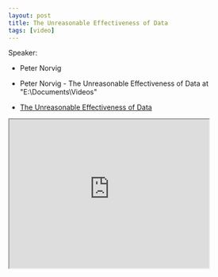 ```yaml
---
layout: post
title: The Unreasonable Effectiveness of Data
tags: [video]
---
```


Speaker:

- Peter Norvig

- Peter Norvig - The Unreasonable Effectiveness of Data at "E:\Documents\Videos"
- [The Unreasonable Effectiveness of Data](https://www.youtube.com/watch?v=yvDCzhbjYWs)

<!--more-->

<iframe width="80%" height="300px" src="https://www.youtube.com/embed/yvDCzhbjYWs">
</iframe>